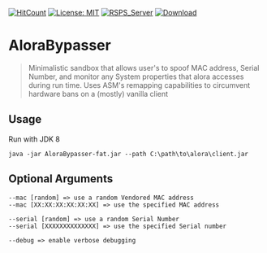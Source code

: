 [![HitCount](http://hits.dwyl.com/Embah-V2/AloraBypasser.svg)](http://hits.dwyl.com/Embah-V2/AloraBypasser)
[![License: MIT](https://img.shields.io/badge/License-MIT-yellow.svg)](https://opensource.org/licenses/MIT)
[![RSPS_Server](https://img.shields.io/badge/Server-Alora-red)](https://www.alora.io/)
[![Download](https://img.shields.io/badge/Download-latest-blue)](https://github.com/Embah-V2/AloraBypasser/raw/master/builds/AloraBypasser-fat.jar)
# AloraBypasser
> Minimalistic sandbox that allows user's to spoof MAC address, Serial Number, and monitor any System properties that alora accesses during run time. 
   Uses ASM's remapping capabilities to circumvent hardware bans on a (mostly) vanilla client

## Usage
Run with JDK 8
```
java -jar AloraBypasser-fat.jar --path C:\path\to\alora\client.jar
```
## Optional Arguments
```
--mac [random] => use a random Vendored MAC address 
--mac [XX:XX:XX:XX:XX:XX] => use the specified MAC address
```
```
--serial [random] => use a random Serial Number 
--serial [XXXXXXXXXXXXXX] => use the specified Serial number 
```
```
--debug => enable verbose debugging
```